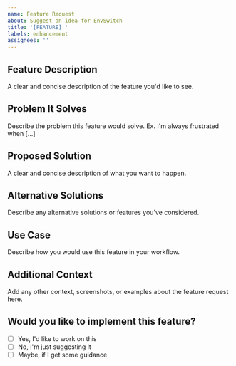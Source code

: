 ```yaml
---
name: Feature Request
about: Suggest an idea for EnvSwitch
title: '[FEATURE] '
labels: enhancement
assignees: ''
---
```


## Feature Description

A clear and concise description of the feature you'd like to see.

## Problem It Solves

Describe the problem this feature would solve. Ex. I'm always frustrated when [...]

## Proposed Solution

A clear and concise description of what you want to happen.

## Alternative Solutions

Describe any alternative solutions or features you've considered.

## Use Case

Describe how you would use this feature in your workflow.

## Additional Context

Add any other context, screenshots, or examples about the feature request here.

## Would you like to implement this feature?

- [ ] Yes, I'd like to work on this
- [ ] No, I'm just suggesting it
- [ ] Maybe, if I get some guidance
